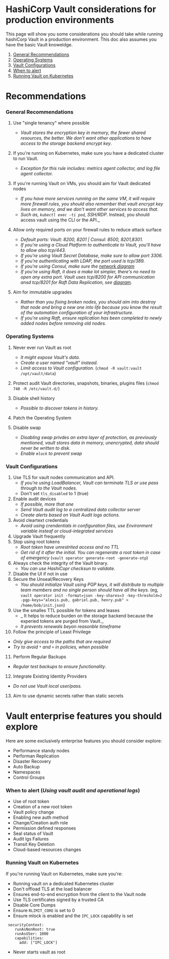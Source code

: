 # HashiCorp Vault considerations for production environments

This page will show you some considerations you should take while running hashiCorp Vault in a production environment. This doc also assumes you have the basic Vault knoweldge. 

1. [General Recommendations](#general-recommendations)
2. [Operating Systems](#operating-systems)
3. [Vault Configurations](#vault-configurations)
4. [When to alert](#when-to-alert)
5. [Running Vault on Kubernetes](#running-vault-on-kubernetes)

# Recommendations

### General Recommendations
1. Use "single tenancy" where possible
   - _Vault stores the encryption key in memory, the fewer shared resources, the better. We don't want other applications to have access to the storage backend encrypt key_.
2. If you're running on Kubernetes, make sure you have a dedicated cluster to run Vault.
   - _Exception for this rule includes: metrics agent collector, and log file agent collector._
3. If you're running Vault on VMs, you should aim for Vault dedicated nodes
   - _If you have more services running on the same VM, it will require more firewall rules, you should also remember that vault encrypt key lives on memory, and we don't want other services to access that_.
   - _Such as, `kubectl exec -ti pod`, SSH/RDP_. Instead, you should access vault using the CLI or the API._
4. Allow only required ports on your firewall rules to reduce attack surface
   - _Default ports: Vault: 8200, 8201 | Consul: 8500, 8201,8301._
   - _If you're using a Cloud Platform to authenticate to Vault, you'll have to allow also tcp/443._
   - _If you're using Vault Secret Database, make sure to allow port 3306._
   - _If you're authenticating with LDAP, the port used is tcp/389._
   - _If you're using Consul, make sure the [network diagram](https://developer.hashicorp.com/vault/tutorials/day-one-consul/reference-architecture#recommended-architecture)_
   - _If you're using Raft, it does a make lot simpler, there's no need to open any extra port. Vault uses tcp/8200 for API communication ansd tcp/8201 for Raft Data Replication, see [diagram](https://developer.hashicorp.com/vault/tutorials/day-one-raft/raft-reference-architecture#recommended-architecture)_.
   
5. Aim for immutable upgrades
   - _Rather than you fixing broken nodes, you should aim into destroy that node and bring a new one into life because you know the result of the automation configuration of your infrastructure._
   - _If you're using Raft, ensure replication has been completed to newly added nodes before removing old nodes._
   
 ### Operating Systems 
1. Never ever run Vault as root 
   - _It might expose Vault's data._
   - _Create a user named "vault" instead._
   - _Limit access to Vault configuration._ (`chmod -R vault:vault /opt/vault/data`)
 
2. Protect audit Vault directories, snapshots, binaries, plugins files (`chmod 740 -R /etc/vault.d/`)
3. Disable shell history
    - _Possible to discover tokens in history._
4. Patch the Operating System
5. Disable swap
    - _Disabling swap privdes an extra layer of protection, as previously mentioned, vault stores data in memory, unencrypted, data should never be written to disk_.
    - _Enable `mlock` to prevent swap_

### Vault Configurations 
1. Use TLS for vault nodes communication and API.
   - _If you're using LoadBalancer, Vault can terminate TLS or use pass through to the Vault nodes._
   - Don't set `tls_disabled` to 1 (true)
2. Enable audit devices
   - _If possible, more that one_
   - _Send Vault audit log to a centralized data collector server_
   - _Create alerts based on Vault Audit logs actions._
3. Avoid cleartext credentials
   - _Avoid using crendentials in configuration files, use Environment variable insteaf or cloud-integrated services_
4. Upgrade Vault frequently
5. Stop using root tokens
   - _Root token have unrestrited access and no TTL_
   - _Get rid of it after the initial. You can regenerate a root token in case of emergency_ (`vault operator generate-root -generate-otp`)
6. Always check the integrity of the Vault binary.
   - _You can use HashiCopr checksun to validate._
7. Disable the UI if not in use
8. Secure the Unseal/Recovery Keys
   - _You should initialize Vault using PGP keys, it will distribute to multiple team members and no single person should have all the keys._ (eg, `vault operator init -format=json -key-shares=3 -key-threshold=2 -pgp-keys="alexis.pub, gabriel.pub, henry.pub" > /home/bob/init.json`)
9. Use the smalles TTL possible for tokens and leases
   - _ It helps to reduce burden on the storage backend because the experied tokens are purged from Vault._
   - _It prevents renewals beyon reasonble timeframe_
10. Follow the principle of Least Privilege
   - _Only give access to the paths that are required_
   - _Try to avoid `*` and `+` in policies, when possible_
11. Perform Regular Backups
   - _Regular test backups to ensure functionality_.
12. Integrate Existing Identity Providers
   - _Do not use Vault local user/pass._
13. Aim to use dynamic secrets rather than static secrets
   
# Vault enterprise features you should explore
Here are some exclusively enterprise features you should consider explore:
- Performance standy nodes
- Performan Replication
- Disaster Recovery
- Auto Backup
- Namespaces
- Control Groups 

### When to alert (_Using vault audit and operational logs_)
- Use of root token
- Creation of a new root token
- Vault policy change
- Enabling new auth method
- Change/Creation auth role
- Permission defined responses
- Seal status of Vault
- Audit lgs Failures
- Transit Key Deletion
- Cloud-based resources changes

### Running Vault on Kubernetes
If you're running Vault on Kubernetes, make sure you're:
- Running vault on a dedicated Kubernetes cluster
- Don't offload TLS at the load balancer
- Ensures end-to-end encryption from the client to the Vault node
- Use TLS certificates signed by a trusted CA
- Disable Core Dumps
- Ensure `RLIMIT_CORE` is set to 0
- Ensure mlock is enabled and the `IPC_LOCK` capability is set
```
 securityContext:
    runAsNonRoot: true
    runAsUSer: 1000
    capabilities:
      add: ["IPC_LOCK"]
 ```
 - Never starts vault as root 
